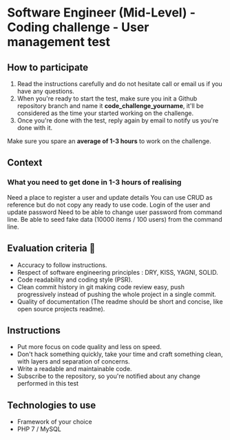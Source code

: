 
# Software Engineer (Mid-Level) - Coding challenge - User management test

## How to participate

1. Read the instructions carefully and do not hesitate call or email us if you have any questions.
2. When you're ready to start the test, make sure you init a Github repository branch and name it **code_challenge_yourname**, it'll be considered as the time your started working on the challenge.
4. Once you're done with the test, reply again by email to notify us you're done with it. 

Make sure you spare an **average of 1-3 hours** to work on the challenge.

## Context

### What you need to get done in 1-3 hours of realising

Need a place to register a user and update details
You can use CRUD as reference but do not copy any ready to use code.
Login of the user and update password
Need to be able to change user password from command line.
Be able to seed fake data (10000 items / 100 users) from the command line.

## Evaluation criteria 🚨
- Accuracy to follow instructions.
- Respect of software engineering principles : DRY, KISS, YAGNI, SOLID.
- Code readability and coding style (PSR).
- Clean commit history in git making code review easy, push progressively instead of pushing the whole project in a single commit.
- Quality of documentation (The readme should be short and concise, like open source projects readme).


## Instructions
- Put more focus on code quality and less on speed. 
- Don't hack something quickly, take your time and craft something clean, with layers and separation of concerns.
- Write a readable and maintainable code.
- Subscribe to the repository, so you're notified about any change performed in this test

## Technologies to use
 
- Framework of your choice
- PHP 7 / MySQL 
